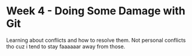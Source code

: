 # Week 4 - Doing Some Damage with Git

Learning about conflicts and how to resolve them. Not personal conflicts tho cuz i tend to stay faaaaaar away from those.


